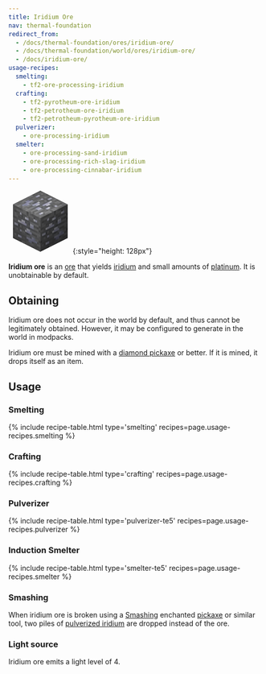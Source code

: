 ```yaml
---
title: Iridium Ore
nav: thermal-foundation
redirect_from:
  - /docs/thermal-foundation/ores/iridium-ore/
  - /docs/thermal-foundation/world/ores/iridium-ore/
  - /docs/iridium-ore/
usage-recipes:
  smelting:
    - tf2-ore-processing-iridium
  crafting:
    - tf2-pyrotheum-ore-iridium
    - tf2-petrotheum-ore-iridium
    - tf2-petrotheum-pyrotheum-ore-iridium
  pulverizer:
    - ore-processing-iridium
  smelter:
    - ore-processing-sand-iridium
    - ore-processing-rich-slag-iridium
    - ore-processing-cinnabar-iridium
---
```


![Iridium ore](/assets/images/thermal-foundation/ore-iridium.png){:style="height: 128px"}


**Iridium ore** is an [ore](https://minecraft.gamepedia.com/Ore) that yields
[iridium](/docs/thermal-foundation/iridium-ingot/) and small amounts of
[platinum](/docs/thermal-foundation/platinum-ingot/). It is unobtainable by default.


Obtaining
---------

Iridium ore does not occur in the world by default, and thus cannot be
legitimately obtained. However, it may be configured to generate in the world in
modpacks.

Iridium ore must be mined with a [diamond
pickaxe](https://minecraft.gamepedia.com/Pickaxe) or better. If it is mined, it
drops itself as an item.


Usage
-----

### Smelting
{% include recipe-table.html type='smelting' recipes=page.usage-recipes.smelting %}

### Crafting
{% include recipe-table.html type='crafting' recipes=page.usage-recipes.crafting %}

### Pulverizer
{% include recipe-table.html type='pulverizer-te5' recipes=page.usage-recipes.pulverizer %}

### Induction Smelter
{% include recipe-table.html type='smelter-te5' recipes=page.usage-recipes.smelter %}

### Smashing
When iridium ore is broken using a [Smashing](/docs/cofh-core-4/smashing/)
enchanted [pickaxe](https://minecraft.gamepedia.com/Pickaxe) or similar tool,
two piles of [pulverized iridium](/docs/thermal-foundation/pulverized-iridium/)
are dropped instead of the ore.

### Light source
Iridium ore emits a light level of 4.

